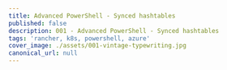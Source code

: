```yaml
---
title: Advanced PowerShell - Synced hashtables
published: false
description: 001 - Advanced PowerShell - Synced hashtables
tags: 'rancher, k8s, powershell, azure'
cover_image: ./assets/001-vintage-typewriting.jpg
canonical_url: null
---
```

